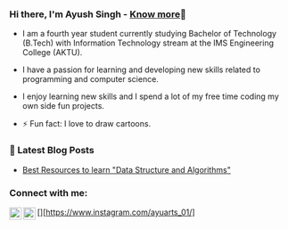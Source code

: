 ### Hi there, I'm Ayush Singh - [Know more](https://portfolioayush.herokuapp.com/)👋


- I am a fourth year student currently studying Bachelor of Technology (B.Tech) with Information Technology stream at the IMS Engineering College (AKTU).

- I have a passion for learning and developing new skills related to programming and computer science.

- I enjoy learning new skills and I spend a lot of my free time coding my own side fun projects.

- ⚡ Fun fact: I love to draw cartoons.



### 📕 Latest Blog Posts

<!-- BLOG-POST-LIST:START -->
- [Best Resources to learn "Data Structure and Algorithms"](https://portfolioayush.herokuapp.com/blog/best-resources-data-structure-and-algorithm/)
<!-- BLOG-POST-LIST:END -->


### Connect with me:
[<img align="left" alt="LinkedIn" width="22px" src="https://cdn.jsdelivr.net/npm/simple-icons@v3/icons/linkedin.svg" />](https://www.linkedin.com/in/ayush-singh-601951188/)
[<img align="left" alt="Instagram" width="22px" src="https://cdn.jsdelivr.net/npm/simple-icons@v3/icons/instagram.svg" />][https://www.instagram.com/ayuarts_01/]

<br>
